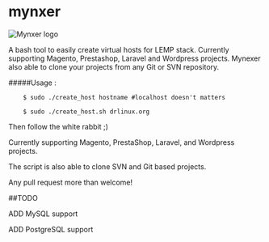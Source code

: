 mynxer
======

![Mynxer logo](http://i.imgur.com/WRb9yqk.png)                                                                 


A bash tool to easily create virtual hosts for LEMP stack.
Currently supporting Magento, Prestashop, Laravel and Wordpress projects.
Mynexer also able to clone your projects from any Git or SVN repository.


#####Usage :

        $ sudo ./create_host hostname #localhost doesn't matters

        $ sudo ./create_host.sh drlinux.org
        

Then follow the white rabbit ;)

Currently supporting Magento, PrestaShop, Laravel, and Wordpress projects.

The script is also able to clone SVN and Git based projects.

Any pull request more than welcome!


##TODO

ADD MySQL support

ADD PostgreSQL support
